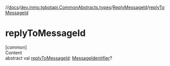 //[docs](../../../index.md)/[dev.inmo.tgbotapi.CommonAbstracts.types](../index.md)/[ReplyMessageId](index.md)/[replyToMessageId](reply-to-message-id.md)



# replyToMessageId  
[common]  
Content  
abstract val [replyToMessageId](reply-to-message-id.md): [MessageIdentifier](../../dev.inmo.tgbotapi.types/index.md#%5Bdev.inmo.tgbotapi.types%2FMessageIdentifier%2F%2F%2FPointingToDeclaration%2F%5D%2FClasslikes%2F625018081)?  



